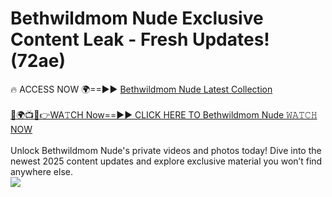 # Bethwildmom Nude Exclusive Content Leak - Fresh Updates! (72ae)

🔥 ACCESS NOW 🌍==►► <a href="https://tinyurl.com/yc657z5k" rel="nofollow">Bethwildmom Nude Latest Collection</a>
<br><br>
[🔴🌍📺📱👉WA𝚃CH Now==►► CLICK HERE TO Bethwildmom Nude 𝚆𝙰𝚃𝙲𝙷 NOW](https://tinyurl.com/yc657z5k)
<br><br>
Unlock Bethwildmom Nude's private videos and photos today! Dive into the newest 2025 content updates and explore exclusive material you won’t find anywhere else.
<br>
<a href="https://tinyurl.com/yc657z5k" rel="nofollow" data-target="animated-image.originalLink"><img src="https://camo.githubusercontent.com/8a4f000d20f83aca3bf7ec5f350d767afa0574a8a352519fd8cfa583a6f93a33/68747470733a2f2f692e696d6775722e636f6d2f644a486b345a712e676966" data-canonical-src="https://i.imgur.com/dJHk4Zq.gif" style="max-width: 100%; display: inline-block;" data-target="animated-image.originalImage"></a>
<br>
